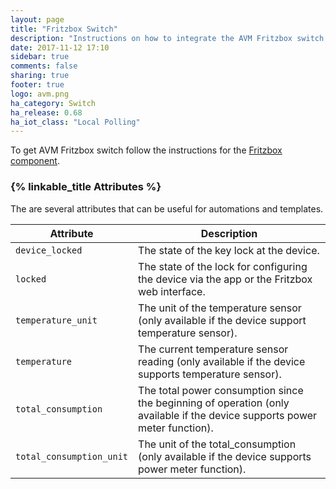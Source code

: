```yaml
---
layout: page
title: "Fritzbox Switch"
description: "Instructions on how to integrate the AVM Fritzbox switch."
date: 2017-11-12 17:10
sidebar: true
comments: false
sharing: true
footer: true
logo: avm.png
ha_category: Switch
ha_release: 0.68
ha_iot_class: "Local Polling"
---
```


To get AVM Fritzbox switch follow the instructions for the [Fritzbox component](/components/fritzbox/).

### {% linkable_title Attributes %}

The are several attributes that can be useful for automations and templates.

| Attribute | Description |
| --------- | ----------- |
| `device_locked` | The state of the key lock at the device.
| `locked` | The state of the lock for configuring the device via the app or the Fritzbox web interface.
| `temperature_unit` |  The unit of the temperature sensor (only available if the device support temperature sensor).
| `temperature` | The current temperature sensor reading (only available if the device supports temperature sensor).
| `total_consumption` | The total power consumption since the beginning of operation (only available if the device supports power meter function).
| `total_consumption_unit` | The unit of the total_consumption (only available if the device supports power meter function).
